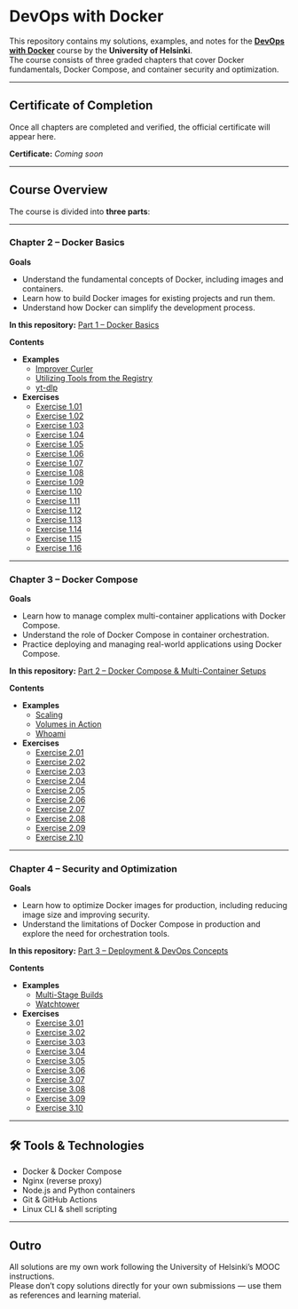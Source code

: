 # DevOps with Docker

This repository contains my solutions, examples, and notes for the **[DevOps with Docker](https://devopswithdocker.com/)** course by the **University of Helsinki**.  
The course consists of three graded chapters that cover Docker fundamentals, Docker Compose, and container security and optimization.

---

## Certificate of Completion

Once all chapters are completed and verified, the official certificate will appear here.

**Certificate:** _Coming soon_  

---

## Course Overview

The course is divided into **three parts**:

---

### Chapter 2 – Docker Basics

**Goals**
- Understand the fundamental concepts of Docker, including images and containers.  
- Learn how to build Docker images for existing projects and run them.  
- Understand how Docker can simplify the development process.

**In this repository:** [Part 1 – Docker Basics](./Part%201)

**Contents**
- **Examples**
  - [Improver Curler](./Part%201/Examples/Improver%20Curler)
  - [Utilizing Tools from the Registry](./Part%201/Examples/Utilizing%20tools%20from%20the%20Registry)
  - [yt-dlp](./Part%201/Examples/yt-dlp)
- **Exercises**
  - [Exercise 1.01](./Part%201/Exercise%201.01)
  - [Exercise 1.02](./Part%201/Exercise%201.02)
  - [Exercise 1.03](./Part%201/Exercise%201.03)
  - [Exercise 1.04](./Part%201/Exercise%201.04)
  - [Exercise 1.05](./Part%201/Exercise%201.05)
  - [Exercise 1.06](./Part%201/Exercise%201.06)
  - [Exercise 1.07](./Part%201/Exercise%201.07)
  - [Exercise 1.08](./Part%201/Exercise%201.08)
  - [Exercise 1.09](./Part%201/Exercise%201.09)
  - [Exercise 1.10](./Part%201/Exercise%201.10)
  - [Exercise 1.11](./Part%201/Exercise%201.11)
  - [Exercise 1.12](./Part%201/Exercise%201.12)
  - [Exercise 1.13](./Part%201/Exercise%201.13)
  - [Exercise 1.14](./Part%201/Exercise%201.14)
  - [Exercise 1.15](./Part%201/Exercise%201.15)
  - [Exercise 1.16](./Part%201/Exercise%201.16)

---

### Chapter 3 – Docker Compose

**Goals**
- Learn how to manage complex multi-container applications with Docker Compose.  
- Understand the role of Docker Compose in container orchestration.  
- Practice deploying and managing real-world applications using Docker Compose.

**In this repository:** [Part 2 – Docker Compose & Multi-Container Setups](./Part%202)

**Contents**
- **Examples**
  - [Scaling](./Part%202/Examples/Scalling)
  - [Volumes in Action](./Part%202/Examples/Volumes%20in%20action)
  - [Whoami](./Part%202/Examples/whoami)
- **Exercises**
  - [Exercise 2.01](./Part%202/Exercise%202.01)
  - [Exercise 2.02](./Part%202/Exercise%202.02)
  - [Exercise 2.03](./Part%202/Exercise%202.03)
  - [Exercise 2.04](./Part%202/Exercise%202.04)
  - [Exercise 2.05](./Part%202/Exercise%202.05)
  - [Exercise 2.06](./Part%202/Exercise%202.06)
  - [Exercise 2.07](./Part%202/Exercise%202.07)
  - [Exercise 2.08](./Part%202/Exercise%202.08)
  - [Exercise 2.09](./Part%202/Exercise%202.09)
  - [Exercise 2.10](./Part%202/Exercise%202.10)

---

### Chapter 4 – Security and Optimization

**Goals**
- Learn how to optimize Docker images for production, including reducing image size and improving security.  
- Understand the limitations of Docker Compose in production and explore the need for orchestration tools.  

**In this repository:** [Part 3 – Deployment & DevOps Concepts](./Part%203)

**Contents**
- **Examples**
  - [Multi-Stage Builds](./Part%203/Examples/Multi-stage%20builds%E2%80%8B)
  - [Watchtower](./Part%203/Examples/watchtower)
- **Exercises**
  - [Exercise 3.01](./Part%203/Exercise%203.01)
  - [Exercise 3.02](./Part%203/Exercise%203.02)
  - [Exercise 3.03](./Part%203/Exercise%203.03)
  - [Exercise 3.04](./Part%203/Exercise%203.04)
  - [Exercise 3.05](./Part%203/Exercise%203.05)
  - [Exercise 3.06](./Part%203/Exercise%203.06)
  - [Exercise 3.07](./Part%203/Exercise%203.07)
  - [Exercise 3.08](./Part%203/Exercise%203.08)
  - [Exercise 3.09](./Part%203/Exercise%203.09)
  - [Exercise 3.10](./Part%203/Exercise%203.10)

---

## 🛠️ Tools & Technologies

- Docker & Docker Compose  
- Nginx (reverse proxy)  
- Node.js and Python containers  
- Git & GitHub Actions  
- Linux CLI & shell scripting

---

## Outro

All solutions are my own work following the University of Helsinki’s MOOC instructions.  
Please don’t copy solutions directly for your own submissions — use them as references and learning material.
